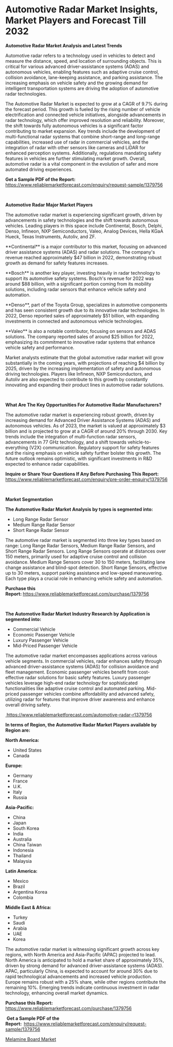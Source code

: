<p><h1>Automotive Radar Market Insights, Market Players and Forecast Till 2032</h1></p><p><strong>Automotive Radar Market Analysis and Latest Trends</strong></p>
<p><p>Automotive radar refers to a technology used in vehicles to detect and measure the distance, speed, and location of surrounding objects. This is critical for various advanced driver-assistance systems (ADAS) and autonomous vehicles, enabling features such as adaptive cruise control, collision avoidance, lane-keeping assistance, and parking assistance. The increasing emphasis on vehicle safety and the growing demand for intelligent transportation systems are driving the adoption of automotive radar technologies.</p><p>The Automotive Radar Market is expected to grow at a CAGR of 9.7% during the forecast period. This growth is fueled by the rising number of vehicle electrification and connected vehicle initiatives, alongside advancements in radar technology, which offer improved resolution and reliability. Moreover, the shift towards fully autonomous vehicles is a significant factor contributing to market expansion. Key trends include the development of multi-functional radar systems that combine short-range and long-range capabilities, increased use of radar in commercial vehicles, and the integration of radar with other sensors like cameras and LiDAR for enhanced perception systems. Additionally, regulations mandating safety features in vehicles are further stimulating market growth. Overall, automotive radar is a vital component in the evolution of safer and more automated driving experiences.</p></p>
<p><strong>Get a Sample PDF of the Report:&nbsp;</strong> <a href="https://www.reliablemarketforecast.com/enquiry/request-sample/1379756?utm_campaign=3096&utm_medium=2&utm_source=Github&utm_content=ia&utm_term=02042025&utm_id=automotive-radar">https://www.reliablemarketforecast.com/enquiry/request-sample/1379756</a></p>
<p>&nbsp;</p>
<p><strong>Automotive Radar Major Market Players</strong></p>
<p><p>The automotive radar market is experiencing significant growth, driven by advancements in safety technologies and the shift towards autonomous vehicles. Leading players in this space include Continental, Bosch, Delphi, Denso, Infineon, NXP Semiconductors, Valeo, Analog Devices, Hella KGaA Hueck, Texas Instruments, Autoliv, and ZF.</p><p>**Continental** is a major contributor to this market, focusing on advanced driver assistance systems (ADAS) and radar solutions. The company's revenue reached approximately $47 billion in 2022, demonstrating robust growth as demand for safety features increases.</p><p>**Bosch** is another key player, investing heavily in radar technology to support its automotive safety systems. Bosch's revenue for 2022 was around $88 billion, with a significant portion coming from its mobility solutions, including radar sensors that enhance vehicle safety and automation.</p><p>**Denso**, part of the Toyota Group, specializes in automotive components and has seen consistent growth due to its innovative radar technologies. In 2022, Denso reported sales of approximately $51 billion, with expanding investments in connected and autonomous vehicle technologies.</p><p>**Valeo** is also a notable contributor, focusing on sensors and ADAS solutions. The company reported sales of around $25 billion for 2022, emphasizing its commitment to innovative radar systems that enhance vehicle safety and performance.</p><p>Market analysts estimate that the global automotive radar market will grow substantially in the coming years, with projections of reaching $4 billion by 2025, driven by the increasing implementation of safety and autonomous driving technologies. Players like Infineon, NXP Semiconductors, and Autoliv are also expected to contribute to this growth by constantly innovating and expanding their product lines in automotive radar solutions.</p></p>
<p>&nbsp;</p>
<p><strong>What Are The Key Opportunities For Automotive Radar Manufacturers?</strong></p>
<p><p>The automotive radar market is experiencing robust growth, driven by increasing demand for Advanced Driver Assistance Systems (ADAS) and autonomous vehicles. As of 2023, the market is valued at approximately $3 billion and is projected to grow at a CAGR of around 20% through 2030. Key trends include the integration of multi-function radar sensors, advancements in 77 GHz technology, and a shift towards vehicle-to-everything (V2X) communication. Regulatory support for safety features and the rising emphasis on vehicle safety further bolster this growth. The future outlook remains optimistic, with significant investments in R&D expected to enhance radar capabilities.</p></p>
<p><strong>Inquire or Share Your Questions If Any Before Purchasing This Report:</strong> <a href="https://www.reliablemarketforecast.com/enquiry/pre-order-enquiry/1379756?utm_campaign=3096&utm_medium=2&utm_source=Github&utm_content=ia&utm_term=02042025&utm_id=automotive-radar">https://www.reliablemarketforecast.com/enquiry/pre-order-enquiry/1379756</a></p>
<p>&nbsp;</p>
<p><strong>Market Segmentation</strong></p>
<p><strong>The Automotive Radar Market Analysis by types is segmented into:</strong></p>
<p><ul><li>Long Range Radar Sensor</li><li>Medium Range Radar Sensor</li><li>Short Range Radar Sensor</li></ul></p>
<p><p>The automotive radar market is segmented into three key types based on range: Long Range Radar Sensors, Medium Range Radar Sensors, and Short Range Radar Sensors. Long Range Sensors operate at distances over 150 meters, primarily used for adaptive cruise control and collision avoidance. Medium Range Sensors cover 30 to 150 meters, facilitating lane change assistance and blind-spot detection. Short Range Sensors, effective up to 30 meters, support parking assistance and low-speed maneuvering. Each type plays a crucial role in enhancing vehicle safety and automation.</p></p>
<p><strong>Purchase this Report:&nbsp;</strong><a href="https://www.reliablemarketforecast.com/purchase/1379756?utm_campaign=3096&utm_medium=2&utm_source=Github&utm_content=ia&utm_term=02042025&utm_id=automotive-radar">https://www.reliablemarketforecast.com/purchase/1379756</a></p>
<p>&nbsp;</p>
<p><strong>The Automotive Radar Market Industry Research by Application is segmented into:</strong></p>
<p><ul><li>Commercial Vehicle</li><li>Economic Passenger Vehicle</li><li>Luxury Passenger Vehicle</li><li>Mid-Priced Passenger Vehicle</li></ul></p>
<p><p>The automotive radar market encompasses applications across various vehicle segments. In commercial vehicles, radar enhances safety through advanced driver-assistance systems (ADAS) for collision avoidance and fleet management. Economic passenger vehicles benefit from cost-effective radar solutions for basic safety features. Luxury passenger vehicles leverage high-end radar technology for sophisticated functionalities like adaptive cruise control and automated parking. Mid-priced passenger vehicles combine affordability and advanced safety, utilizing radar for features that improve driver awareness and enhance overall driving safety.</p></p>
<p><a href="https://www.reliablemarketforecast.com/automotive-radar-r1379756?utm_campaign=3096&utm_medium=2&utm_source=Github&utm_content=ia&utm_term=02042025&utm_id=automotive-radar">&nbsp;https://www.reliablemarketforecast.com/automotive-radar-r1379756</a></p>
<p><strong>In terms of Region, the Automotive Radar Market Players available by Region are:</strong></p>
<p>
    <p> <strong> North America: </strong>
        <ul>
            <li>United States</li>
            <li>Canada</li>
        </ul>
        </p> 
    <p> <strong> Europe: </strong>
        <ul>
            <li>Germany</li>
            <li>France</li>
            <li>U.K.</li>
            <li>Italy</li>
            <li>Russia</li>
        </ul>
        </p> 
    <p> <strong> Asia-Pacific: </strong>
        <ul>
            <li>China</li>
            <li>Japan</li>
            <li>South Korea</li>
            <li>India</li>
            <li>Australia</li>
            <li>China Taiwan</li>
            <li>Indonesia</li>
            <li>Thailand</li>
            <li>Malaysia</li>
        </ul>
        </p> 
    <p> <strong> Latin America: </strong>
        <ul>
            <li>Mexico</li>
            <li>Brazil</li>
            <li>Argentina Korea</li>
            <li>Colombia</li>
        </ul>
        </p> 
    <p> <strong> Middle East & Africa: </strong>
        <ul>
            <li>Turkey</li>
            <li>Saudi</li>
            <li>Arabia</li>
            <li>UAE</li>
            <li>Korea</li>
        </ul>
    </p>
    </p>
<p><p>The automotive radar market is witnessing significant growth across key regions, with North America and Asia-Pacific (APAC) projected to lead. North America is anticipated to hold a market share of approximately 35%, driven by strong demand for advanced driver-assistance systems (ADAS). APAC, particularly China, is expected to account for around 30% due to rapid technological advancements and increased vehicle production. Europe remains robust with a 25% share, while other regions contribute the remaining 10%. Emerging trends indicate continuous investment in radar technology, enhancing overall market dynamics.</p></p>
<p><strong>Purchase this Report: </strong><a href="https://www.reliablemarketforecast.com/purchase/1379756?utm_campaign=3096&utm_medium=2&utm_source=Github&utm_content=ia&utm_term=02042025&utm_id=automotive-radar">https://www.reliablemarketforecast.com/purchase/1379756</a></p>
<p>&nbsp;<strong>Get a Sample PDF of the Report:&nbsp;&nbsp;</strong><a href="https://www.reliablemarketforecast.com/enquiry/request-sample/1379756?utm_campaign=3096&utm_medium=2&utm_source=Github&utm_content=ia&utm_term=02042025&utm_id=automotive-radar">https://www.reliablemarketforecast.com/enquiry/request-sample/1379756</a></p>
<p><strong></strong></p>
<p><p><a href="https://github.com/guleealhani/Market-Research-Report-List-1/blob/main/melamine-board-market.md?utm_campaign=3096&utm_medium=2&utm_source=Github&utm_content=ia&utm_term=02042025&utm_id=automotive-radar">Melamine Board Market</a></p></p>